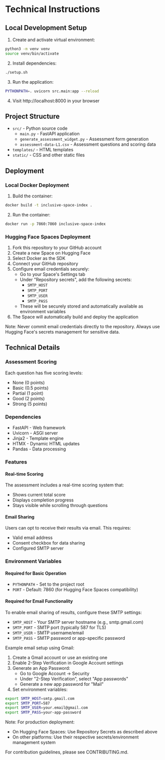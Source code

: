 # Technical Instructions

## Local Development Setup

1. Create and activate virtual environment:
```bash
python3 -m venv venv
source venv/bin/activate
```

2. Install dependencies:
```bash
./setup.sh
```

3. Run the application:
```bash
PYTHONPATH=. uvicorn src.main:app --reload
```

4. Visit http://localhost:8000 in your browser

## Project Structure

- `src/` - Python source code
  - `main.py` - FastAPI application
  - `generate_assessment_widget.py` - Assessment form generation
  - `assessment-data-L1.csv` - Assessment questions and scoring data
- `templates/` - HTML templates
- `static/` - CSS and other static files

## Deployment

### Local Docker Deployment

1. Build the container:
```bash
docker build -t inclusive-space-index .
```

2. Run the container:
```bash
docker run -p 7860:7860 inclusive-space-index
```

### Hugging Face Spaces Deployment

1. Fork this repository to your GitHub account
2. Create a new Space on Hugging Face
3. Select Docker as the SDK
4. Connect your GitHub repository
5. Configure email credentials securely:
   - Go to your Space's Settings tab
   - Under "Repository secrets", add the following secrets:
     * `SMTP_HOST`
     * `SMTP_PORT`
     * `SMTP_USER`
     * `SMTP_PASS`
   - These will be securely stored and automatically available as environment variables
6. The Space will automatically build and deploy the application

Note: Never commit email credentials directly to the repository. Always use Hugging Face's secrets management for sensitive data.

## Technical Details

### Assessment Scoring

Each question has five scoring levels:
- None (0 points)
- Basic (0.5 points)
- Partial (1 point)
- Good (2 points)
- Strong (5 points)

### Dependencies

- FastAPI - Web framework
- Uvicorn - ASGI server
- Jinja2 - Template engine
- HTMX - Dynamic HTML updates
- Pandas - Data processing

### Features

#### Real-time Scoring
The assessment includes a real-time scoring system that:
- Shows current total score
- Displays completion progress
- Stays visible while scrolling through questions

#### Email Sharing
Users can opt to receive their results via email. This requires:
- Valid email address
- Consent checkbox for data sharing
- Configured SMTP server

### Environment Variables

#### Required for Basic Operation
- `PYTHONPATH` - Set to the project root
- `PORT` - Default: 7860 (for Hugging Face Spaces compatibility)

#### Required for Email Functionality
To enable email sharing of results, configure these SMTP settings:
- `SMTP_HOST` - Your SMTP server hostname (e.g., smtp.gmail.com)
- `SMTP_PORT` - SMTP port (typically 587 for TLS)
- `SMTP_USER` - SMTP username/email
- `SMTP_PASS` - SMTP password or app-specific password

Example email setup using Gmail:
1. Create a Gmail account or use an existing one
2. Enable 2-Step Verification in Google Account settings
3. Generate an App Password:
   - Go to Google Account → Security
   - Under "2-Step Verification", select "App passwords"
   - Generate a new app password for "Mail"
4. Set environment variables:
```bash
export SMTP_HOST=smtp.gmail.com
export SMTP_PORT=587
export SMTP_USER=your.email@gmail.com
export SMTP_PASS=your-app-password
```

Note: For production deployment:
- On Hugging Face Spaces: Use Repository Secrets as described above
- On other platforms: Use their respective secrets/environment management system

For contribution guidelines, please see CONTRIBUTING.md.
